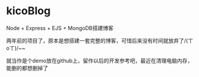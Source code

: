 # kicoBlog
Node + Express + EJS + MongoDB搭建博客

两年前的项目了，原本是想搭建一套完整的博客，可惜后来没有时间就放弃了/(ㄒoㄒ)/~~

就当作是个demo放在github上，留作以后的开发参考吧，最近在清理电脑内存，能删的都想删掉了

